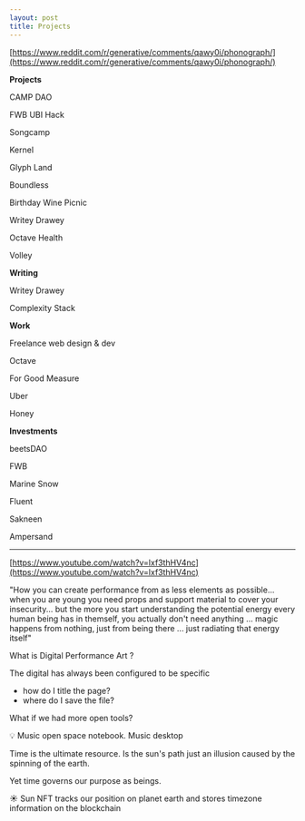 ```yaml
---
layout: post
title: Projects
---
```


[https://www.reddit.com/r/generative/comments/qawy0i/phonograph/](https://www.reddit.com/r/generative/comments/qawy0i/phonograph/)

**Projects**

CAMP DAO

FWB UBI Hack

Songcamp

Kernel

Glyph Land

Boundless

Birthday Wine Picnic

Writey Drawey

Octave Health

Volley 

**Writing**

Writey Drawey

Complexity Stack

**Work**

Freelance web design & dev

Octave

For Good Measure

Uber

Honey

**Investments**

beetsDAO

FWB

Marine Snow

Fluent

Sakneen

Ampersand

---

[https://www.youtube.com/watch?v=lxf3thHV4nc](https://www.youtube.com/watch?v=lxf3thHV4nc)

"How you can create performance from as less elements as possible... when you are young you need props and support material to cover your insecurity... but  the more you start understanding the potential energy every human being has in themself, you actually don't need anything ... magic happens from nothing, just from being there ... just radiating that energy itself"

What is Digital Performance Art ?

The digital has always been configured to be specific

- how do I title the page?
- where do I save the file?

What if we had more open tools?

💡 Music open space notebook. Music desktop

Time is the ultimate resource. Is the sun's path just an illusion caused by the spinning of the earth.

Yet time governs our purpose as beings.

☀️ Sun NFT tracks our position on planet earth and stores timezone information on the blockchain
